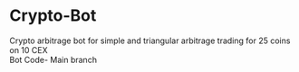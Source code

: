 # Crypto-Bot
Crypto arbitrage bot for simple and triangular arbitrage trading for 25 coins on 10 CEX <br/>
Bot Code- Main branch
